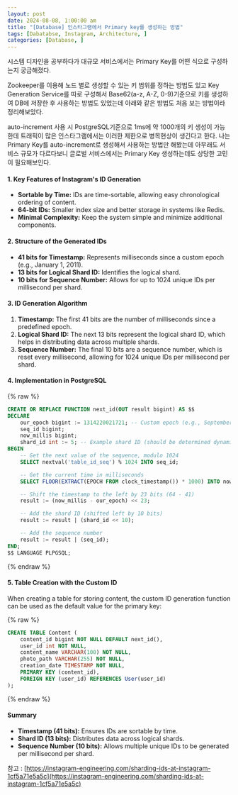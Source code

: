 ```yaml
---
layout: post
date: 2024-08-08, 1:00:00 am
title: "[Database] 인스타그램에서 Primary key를 생성하는 방법"
tags: [Dabatabse, Instagram, Architecture, ]
categories: [Database, ]
---
```



시스템 디자인을 공부하다가 대규모 서비스에서는 Primary Key를 어떤 식으로 구성하는지 궁금해졌다. 


Zookeeper를 이용해 노드 별로 생성할 수 있는 키 범위를 정하는 방법도 있고 Key Generation Service를 따로 구성해서 Base62(a-z, A-Z, 0-9)기준으로 키를 생성하여 DB에 저장한 후 사용하는 방법도 있었는데 아래와 같은 방법도 처음 보는 방법이라 정리해보았다. 


auto-increment 사용 시 PostgreSQL기준으로 1ms에 약 1000개의 키 생성이 가능한데 트래픽이 많은 인스타그램에서는 이러한 제한으로 병목현상이 생긴다고 한다. 나는 Primary Key를 auto-increment로 생성해서 사용하는 방법만 해봤는데 아무래도 서비스 규모가 다르다보니 글로벌 서비스에서는 Primary Key 생성하는데도 상당한 고민이 필요해보인다. 


#### 1. Key Features of Instagram's ID Generation

- **Sortable by Time:** IDs are time-sortable, allowing easy chronological ordering of content.
- **64-bit IDs:** Smaller index size and better storage in systems like Redis.
- **Minimal Complexity:** Keep the system simple and minimize additional components.

#### 2. Structure of the Generated IDs

- **41 bits for Timestamp:** Represents milliseconds since a custom epoch (e.g., January 1, 2011).
- **13 bits for Logical Shard ID:** Identifies the logical shard.
- **10 bits for Sequence Number:** Allows for up to 1024 unique IDs per millisecond per shard.

#### 3. ID Generation Algorithm

1. **Timestamp:** The first 41 bits are the number of milliseconds since a predefined epoch.
2. **Logical Shard ID:** The next 13 bits represent the logical shard ID, which helps in distributing data across multiple shards.
3. **Sequence Number:** The final 10 bits are a sequence number, which is reset every millisecond, allowing for 1024 unique IDs per millisecond per shard.

#### 4. Implementation in PostgreSQL



{% raw %}
```sql
CREATE OR REPLACE FUNCTION next_id(OUT result bigint) AS $$
DECLARE
    our_epoch bigint := 1314220021721; -- Custom epoch (e.g., September 9, 2011)
    seq_id bigint;
    now_millis bigint;
    shard_id int := 5; -- Example shard ID (should be determined dynamically in a real scenario)
BEGIN
    -- Get the next value of the sequence, modulo 1024
    SELECT nextval('table_id_seq') % 1024 INTO seq_id;

    -- Get the current time in milliseconds
    SELECT FLOOR(EXTRACT(EPOCH FROM clock_timestamp()) * 1000) INTO now_millis;

    -- Shift the timestamp to the left by 23 bits (64 - 41)
    result := (now_millis - our_epoch) << 23;

    -- Add the shard ID (shifted left by 10 bits)
    result := result | (shard_id << 10);

    -- Add the sequence number
    result := result | (seq_id);
END;
$$ LANGUAGE PLPGSQL;
```
{% endraw %}



#### 5. Table Creation with the Custom ID


When creating a table for storing content, the custom ID generation function can be used as the default value for the primary key:



{% raw %}
```sql
CREATE TABLE Content (
    content_id bigint NOT NULL DEFAULT next_id(),
    user_id int NOT NULL,
    content_name VARCHAR(100) NOT NULL,
    photo_path VARCHAR(255) NOT NULL,
    creation_date TIMESTAMP NOT NULL,
    PRIMARY KEY (content_id),
    FOREIGN KEY (user_id) REFERENCES User(user_id)
);
```
{% endraw %}



#### Summary

- **Timestamp (41 bits):** Ensures IDs are sortable by time.
- **Shard ID (13 bits):** Distributes data across logical shards.
- **Sequence Number (10 bits):** Allows multiple unique IDs to be generated per millisecond per shard.

참고 : [https://instagram-engineering.com/sharding-ids-at-instagram-1cf5a71e5a5c](https://instagram-engineering.com/sharding-ids-at-instagram-1cf5a71e5a5c)

